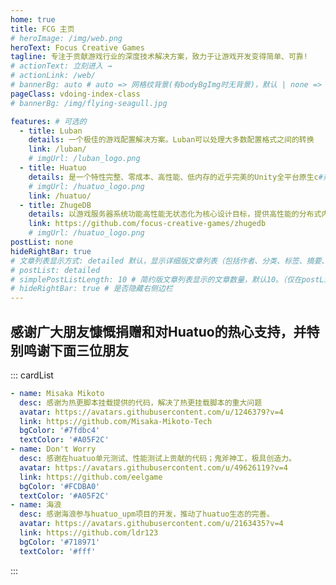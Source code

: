 ```yaml
---
home: true
title: FCG 主页
# heroImage: /img/web.png
heroText: Focus Creative Games
tagline: 专注于贡献游戏行业的深度技术解决方案，致力于让游戏开发变得简单、可靠!
# actionText: 立刻进入 →
# actionLink: /web/
# bannerBg: auto # auto => 网格纹背景(有bodyBgImg时无背景)，默认 | none => 无 | '大图地址' | background: 自定义背景样式       提示：如发现文本颜色不适应你的背景时可以到palette.styl修改$bannerTextColor变量
pageClass: vdoing-index-class
# bannerBg: /img/flying-seagull.jpg

features: # 可选的
  - title: Luban
    details: 一个极佳的游戏配置解决方案。Luban可以处理大多数配置格式之间的转换
    link: /luban/
    # imgUrl: /luban_logo.png
  - title: Huatuo
    details: 是一个特性完整、零成本、高性能、低内存的近乎完美的Unity全平台原生c#热更方案
    # imgUrl: /huatuo_logo.png
    link: /huatuo/
  - title: ZhugeDB
    details: 以游戏服务器系统功能高性能无状态化为核心设计目标，提供高性能的分布式内嵌对象数据库，和完整事务支持解决方案
    link: https://github.com/focus-creative-games/zhugedb
    # imgUrl: /huatuo_logo.png
postList: none
hideRightBar: true
# 文章列表显示方式: detailed 默认，显示详细版文章列表（包括作者、分类、标签、摘要、分页等）| simple => 显示简约版文章列表（仅标题和日期）| none 不显示文章列表
# postList: detailed
# simplePostListLength: 10 # 简约版文章列表显示的文章数量，默认10。（仅在postList设置为simple时生效）
# hideRightBar: true # 是否隐藏右侧边栏
---
```


<ClientOnly>
  <IndexBigImg />
</ClientOnly>



## 感谢广大朋友慷慨捐赠和对Huatuo的热心支持，并特别鸣谢下面三位朋友
::: cardList
```yaml
- name: Misaka Mikoto
  desc: 感谢为热更脚本挂载提供的代码，解决了热更挂载脚本的重大问题
  avatar: https://avatars.githubusercontent.com/u/1246379?v=4
  link: https://github.com/Misaka-Mikoto-Tech
  bgColor: '#7fdbc4'
  textColor: '#A05F2C'
- name: Don't Worry
  desc: 感谢在huatuo单元测试、性能测试上贡献的代码；鬼斧神工，极具创造力。
  avatar: https://avatars.githubusercontent.com/u/49626119?v=4
  link: https://github.com/eelgame
  bgColor: '#FCDBA0'
  textColor: '#A05F2C'
- name: 海浪
  desc: 感谢海浪参与huatuo_upm项目的开发，推动了huatuo生态的完善。
  avatar: https://avatars.githubusercontent.com/u/2163435?v=4
  link: https://github.com/ldr123
  bgColor: '#718971'
  textColor: '#fff'
```
:::